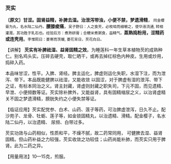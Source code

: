 ### 芡实

**〔原文〕甘涩。固肾益精，补脾去湿。治泄泻带浊，小便不禁，梦遗滑精**，<small> 同金櫻膏为丸，名水陆二仙丹。</small>**腰膝痠痛**，<small>吴子野曰：人之食芡，必枚啮而细嚼之，使华液流通, 转相灌溉，其功胜于乳石也。经验后方：煮熟研膏；合粳米煮粥食，益精气。</small>**蒸熟捣粉用，涩精药或连壳用**。<small>李惟熙曰：菱寒而茨暖, 菱花背日，芡花向日。</small>	

【讲解】 **芡实有补脾祛湿、益肾固精之效**。为睡莲科一年生草本植物芡的成熟种仁。别名鸡头实。压碎去硬壳，取仁晒干，或再去掉红棕色内种皮。生用或炒用，捣碎入药。

本品味甘涩，性平。入脾、肾经。脾主运化，脾虚则运化失职，水湿下注，而为泄泻、带下。本品既能健脾以祛湿，又能收敛 以固涩，对于脾虚有湿的泄泻、带下之证，有标本同治之义。肾主封藏，肾虚则封藏之职失司，下元不固，而见遗精、早泄、小便频数等证。芡实除补脾外，又能益肾，具有固精缩尿之义，以治肾虚精关不固之梦遗滑精，膀胱失约之小便失禁等证。

【临证应用】芡实配党参、白术、山药、莲子等药，可治脾虚泄泻，日久不止。配沙苑子、龙骨、牡蛎、莲子等，如金锁固精丸，以治遗精、滑精。配金樱子，名水陆二仙丹，以治遗精、 尿频、白带过多。

芡实功效与山药相似，性质和平，不燥不腻，故二药常同用， 可健脾去湿、益肾固精。但山药补益之力较强，芡实收敛之功较佳；山药尚能补肺，而芡实只用于脾肾。此为二药之异。

【用量用法】10—15克，煎服。
